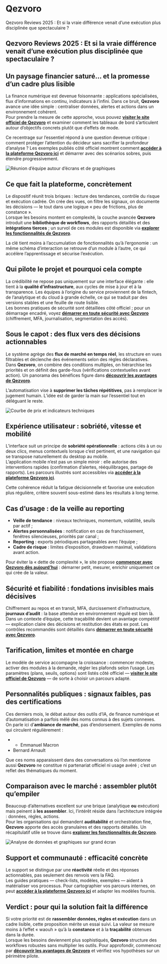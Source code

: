# Qezvoro
Qezvoro Reviews 2025 : Et si la vraie différence venait d’une exécution plus disciplinée que spectaculaire ?
## Qezvoro Reviews 2025 : Et si la vraie différence venait d’une exécution plus disciplinée que spectaculaire ?

## Un paysage financier saturé… et la promesse d’un cadre plus lisible
La finance numérique est devenue foisonnante : applications spécialisées, flux d’informations en continu, indicateurs à l’infini. Dans ce bruit, **Qezvoro** avance une idée simple : centraliser données, alertes et actions dans un environnement cohérent.  
Pour prendre la mesure de cette approche, vous pouvez **[visiter le site officiel de Qezvoro](https://qezvoro.fr)** et examiner comment les tableaux de bord s’articulent autour d’objectifs concrets plutôt que d’effets de mode.

Ce recentrage sur l’essentiel répond à une question devenue critique : comment protéger l’attention du décideur sans sacrifier la profondeur d’analyse ? Les exemples publiés côté officiel montrent comment **[accéder à la plateforme Qezvoro ici](https://qezvoro.fr)** et démarrer avec des scénarios sobres, puis étendre progressivement.

![Réunion d’équipe autour d’écrans et de graphiques](https://images.pexels.com/photos/901236/pexels-photo-901236.jpeg?auto=compress&cs=tinysrgb&w=1170&h=780&dpr=1)

## Ce que fait la plateforme, concrètement
Le dispositif réunit trois briques : lecture des tendances, contrôle du risque et exécution cadrée. On crée des vues, on filtre les signaux, on documente les décisions — le tout dans une logique « peu de frictions, plus de constance ».  
Lorsque les besoins montent en complexité, la couche avancée **Qezvoro** introduit une **bibliothèque de workflows**, des rapports détaillés et des **intégrations tierces** ; un survol de ces modules est disponible via **[explorer les fonctionnalités de Qezvoro](https://qezvoro.fr)**.

La clé tient moins à l’accumulation de fonctionnalités qu’à l’ergonomie : un même schéma d’interaction se retrouve d’un module à l’autre, ce qui accélère l’apprentissage et sécurise l’exécution.

## Qui pilote le projet et pourquoi cela compte
La crédibilité ne repose pas uniquement sur une interface élégante : elle tient à la **qualité d’infrastructure**, aux cycles de mise à jour et à la transparence. Les équipes à l’origine du service proviennent de la fintech, de l’analytique et du cloud à grande échelle, ce qui se traduit par des versions stables et une feuille de route lisible.  
Les bonnes pratiques de sécurité sont détaillées côté officiel ; pour un démarrage encadré, voyez **[démarrer en toute sécurité avec Qezvoro](https://qezvoro.fr)** (chiffrement, MFA, journalisation, segmentation des accès).

## Sous le capot : des flux vers des décisions actionnables
Le système agrège des **flux de marché en temps réel**, les structure en vues filtrables et déclenche des événements selon des règles déclaratives.  
Dans **Qezvoro**, on combine des conditions multiples, on hiérarchise les priorités et on définit des garde-fous (vérifications contextuelles avant action). Un panorama des bénéfices figure dans **[découvrir les avantages de Qezvoro](https://qezvoro.fr)**.

L’automatisation vise à **supprimer les tâches répétitives**, pas à remplacer le jugement humain. L’idée est de garder la main sur l’essentiel tout en déléguant le reste.

![Courbe de prix et indicateurs techniques](https://images.pexels.com/photos/669620/pexels-photo-669620.jpeg?auto=compress&cs=tinysrgb&w=1170&h=780&dpr=1)

## Expérience utilisateur : sobriété, vitesse et mobilité
L’interface suit un principe de **sobriété opérationnelle** : actions clés à un ou deux clics, menus contextuels lorsque c’est pertinent, et une navigation qui se transpose naturellement du desktop au mobile.  
L’application mobile n’est pas un simple miroir : elle autorise des interventions rapides (confirmation d’alertes, rééquilibrages, partage de rapports). Les parcours illustrés sont accessibles via **[accéder à la plateforme Qezvoro ici](https://qezvoro.fr)**.

Cette cohérence réduit la fatigue décisionnelle et favorise une exécution plus régulière, critère souvent sous-estimé dans les résultats à long terme.

## Cas d’usage : de la veille au reporting
- **Veille de tendance** : niveaux techniques, momentum, volatilité, seuils par actif ;  
- **Alertes personnalisées** : notification en cas de franchissement, fenêtres silencieuses, priorités par canal ;  
- **Reporting** : exports périodiques partageables avec l’équipe ;  
- **Cadre de risque** : limites d’exposition, drawdown maximal, validations avant action.

Pour éviter la « dette de complexité », le site propose **[commencer avec Qezvoro dès aujourd’hui](https://qezvoro.fr)** : démarrer petit, mesurer, enrichir uniquement ce qui crée de la valeur.

## Sécurité et fiabilité : fondations invisibles mais décisives
Chiffrement au repos et en transit, MFA, durcissement d’infrastructure, **journaux d’audit** : la base attendue en environnement régulé est bien là.  
Dans un contexte d’équipe, cette traçabilité devient un avantage compétitif — explication claire des décisions et restitution des états ex post. Les contrôles recommandés sont détaillés dans **[démarrer en toute sécurité avec Qezvoro](https://qezvoro.fr)**.

## Tarification, limites et montée en charge
Le modèle de service accompagne la croissance : commencer modeste, activer des modules à la demande, régler les plafonds selon l’usage. Les paramètres (plans, seuils, options) sont listés côté officiel — **[visiter le site officiel de Qezvoro](https://qezvoro.fr)** — de sorte à choisir un parcours adapté.

## Personnalités publiques : signaux faibles, pas des certifications
Ces derniers mois, le débat autour des outils d’IA, de finance numérique et d’automatisation a parfois mêlé des noms connus à des sujets connexes. On parle ici d’**ambiance de marché**, pas d’endorsement. Exemples de noms qui circulent régulièrement :

- - Emmanuel Macron
- Bernard Arnault

Que ces noms apparaissent dans des conversations où l’on mentionne aussi **Qezvoro** ne constitue ni partenariat officiel ni usage avéré ; c’est un reflet des thématiques du moment.

## Comparaison avec le marché : assembler plutôt qu’empiler
Beaucoup d’alternatives excellent sur une brique (analytique **ou** exécution) mais peinent à **les assembler**. Ici, l’intérêt réside dans l’architecture intégrée : données, règles, actions.  
Pour les organisations qui demandent **auditabilité** et orchestration fine, **Qezvoro** apporte des accès granulaires et des rapports détaillés. Un récapitulatif utile se trouve dans **[explorer les fonctionnalités de Qezvoro](https://qezvoro.fr)**.

![Analyse de données et graphiques sur grand écran](https://images.pexels.com/photos/3184463/pexels-photo-3184463.jpeg?auto=compress&cs=tinysrgb&w=1170&h=780&dpr=1)

## Support et communauté : efficacité concrète
Le support se distingue par une **réactivité** réelle et des réponses actionnables, pas seulement des renvois vers la FAQ.  
Les guides pratiques — check-lists, modèles, exemples — aident à matérialiser vos processus. Pour cartographier vos parcours internes, on peut **[accéder à la plateforme Qezvoro ici](https://qezvoro.fr)** et adapter les modèles fournis.

## Verdict : pour qui la solution fait la différence
Si votre priorité est de **rassembler données, règles et exécution** dans un cadre lisible, cette proposition mérite un essai suivi. La valeur se mesure moins à l’effet « waouh » qu’à la **constance** et à la **traçabilité** obtenues dans la durée.  
Lorsque les besoins deviennent plus sophistiqués, **Qezvoro** structure des workflows robustes sans multiplier les outils. Pour approfondir, commencez par **[découvrir les avantages de Qezvoro](https://qezvoro.fr)** et vérifiez vos hypothèses sur un périmètre pilote.
